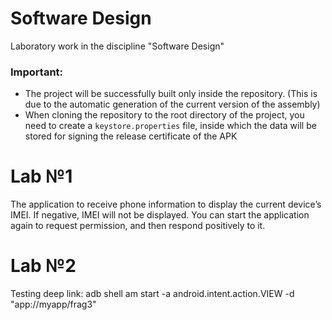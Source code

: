# Software Design

Laboratory work in the discipline "Software Design"

### Important:
- The project will be successfully built only inside the repository. (This is due to the automatic generation of the current version of the assembly)
- When cloning the repository to the root directory of the project, you need to create a `keystore.properties` file, inside which the data will be stored for signing the release certificate of the APK

# Lab №1
The application to receive phone information to display the current device’s IMEI. If negative, IMEI will not be displayed. You can start the application again to request permission, and then respond positively to it.

# Lab №2
Testing deep link: adb shell am start -a android.intent.action.VIEW -d "app://myapp/frag3"